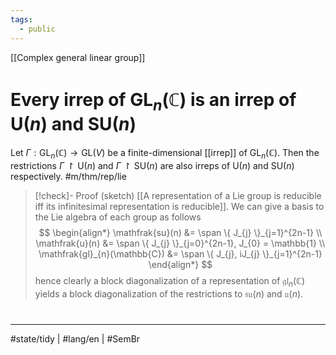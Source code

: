 ```yaml
---
tags:
  - public
---
```

[[Complex general linear group]]
# Every irrep of $\mathrm{GL}_{n}(\mathbb{C})$ is an irrep of $\mathrm{U}(n)$ and $\mathrm{SU}(n)$

Let $\Gamma : \mathrm{GL}_{n}(\mathbb{C}) \to \mathrm{GL}(V)$ be a finite-dimensional [[irrep]] of $\mathrm{GL}_{n}(\mathbb{C})$.
Then the restrictions $\Gamma \restriction \mathrm{U}(n)$ and $\Gamma \restriction \mathrm{SU}(n)$ are also irreps of $\mathrm{U}(n)$ and $\mathrm{SU}(n)$ respectively. #m/thm/rep/lie

> [!check]- Proof (sketch)
> [[A representation of a Lie group is reducible iff its infinitesimal representation is reducible]].
> We can give a basis to the Lie algebra of each group as follows
> $$
> \begin{align*}
> \mathfrak{su}(n) &= \span \{ J_{j} \}_{j=1}^{2n-1} \\
> \mathfrak{u}(n) &= \span \{ J_{j} \}_{j=0}^{2n-1}, J_{0} = \mathbb{1} \\
> \mathfrak{gl}_{n}(\mathbb{C}) &= \span \{ J_{j}, iJ_{j} \}_{j=1}^{2n-1}
> \end{align*}
> $$
> hence clearly a block diagonalization of a representation of $\mathfrak{gl}_{n}(\mathbb{C})$ yields a block diagonalization of the restrictions to $\mathfrak{su}(n)$ and $\mathfrak{u}(n)$. 
> <span class="QED"/>

#
---
#state/tidy | #lang/en | #SemBr
